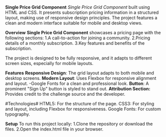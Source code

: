 **Single Price Grid Component**
*Single Price Grid Component* built using HTML and CSS. It presents subscription pricing information in a structured layout, making use of responsive design principles. The project features a clean and modern interface suitable for mobile and desktop views.

**Overview**
 **Single Price Grid Component** showcases a pricing page with the following sections:
1.A call-to-action for joining a community.
2.Pricing details of a monthly subscription.
3.Key features and benefits of the subscription.

The project is designed to be fully responsive, and it adapts to different screen sizes, especially for mobile layouts.

**Features**
**Responsive Design**: The grid layout adapts to both mobile and desktop screens.
 **Modern Layout**: Uses Flexbox for responsive alignment and layout.
-Google Fonts for a clean and professional look.
 **Button**: A prominent "Sign Up" button is styled to stand out.
 **Attribution Section:** Provides credit to the challenge source and the developer.

#Technologies#
HTML5: For the structure of the page.
CSS3: For styling and layout, including Flexbox for responsiveness.
Google Fonts: For custom typography.

**Setup**
To run this project locally:
1.Clone the repository or download the files.
2.Open the index.html file in your browser.